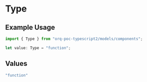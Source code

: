 # Type

## Example Usage

```typescript
import { Type } from "orq-poc-typescript2/models/components";

let value: Type = "function";
```

## Values

```typescript
"function"
```